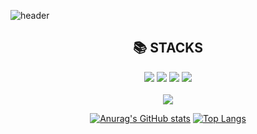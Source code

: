 
![header](https://capsule-render.vercel.app/api?type=wave&color=timeGradient&height=300&section=header&text=Hello&fontSize=90)

<div align=center><h2>📚 STACKS</h2></div>

<div align=center> 
 
  <img src="https://img.shields.io/badge/c++-00599C?style=for-the-badge&logo=c%2B%2B&logoColor=white">
  <img src="https://img.shields.io/badge/python-3776AB?style=for-the-badge&logo=python&logoColor=white">
  <img src="https://img.shields.io/badge/git-F05032?style=for-the-badge&logo=git&logoColor=white">
  <img src="https://img.shields.io/badge/github-181717?style=for-the-badge&logo=github&logoColor=white">
  <br>
  <br>
  <a href="https://github.com/suminbang"><img src="https://hits.seeyoufarm.com/api/count/incr/badge.svg?url=https%3A%2F%2Fgithub.com%2Fsuminbang&count_bg=%23000000&title_bg=%23000000&icon=github.svg&icon_color=%23E7E7E7&title=GitHub&edge_flat=false)"/></a>
  <br>
 
 [![Anurag's GitHub stats](https://github-readme-stats.vercel.app/api?username=suminbang)](https://github.com/suminbang/github-readme-stats)
 [![Top Langs](https://github-readme-stats.vercel.app/api/top-langs/?username=suminbang)](https://github.com/suminbang/github-readme-stats)
